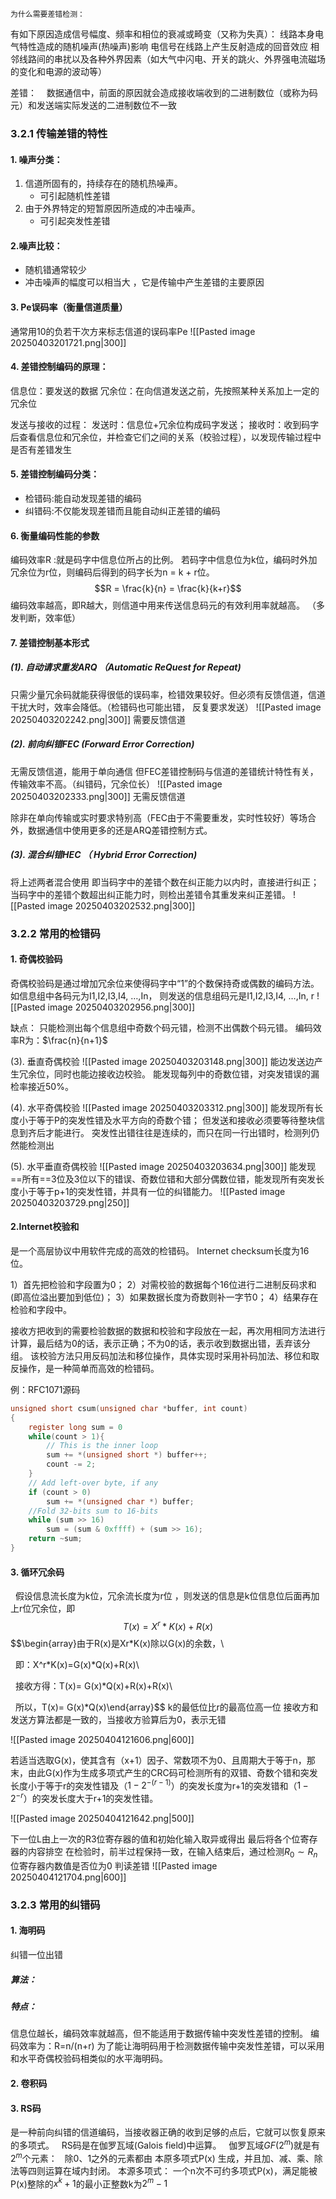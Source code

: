 	为什么需要差错检测：
有如下原因造成信号幅度、频率和相位的衰减或畸变（又称为失真）：
	线路本身电气特性造成的随机噪声(热噪声)影响
	电信号在线路上产生反射造成的回音效应
	相邻线路间的串扰以及各种外界因素（如大气中闪电、开关的跳火、外界强电流磁场的变化和电源的波动等）

差错：
   数据通信中，前面的原因就会造成接收端收到的二进制数位（或称为码元）和发送端实际发送的二进制数位不一致
### 3.2.1 传输差错的特性
#### 1. 噪声分类：
1. 信道所固有的，持续存在的随机热噪声。
	- 可引起随机性差错
2. 由于外界特定的短暂原因所造成的冲击噪声。
	- 可引起突发性差错

#### 2.噪声比较：
- 随机错通常较少
- 冲击噪声的幅度可以相当大 ，它是传输中产生差错的主要原因

#### 3. Pe误码率（衡量信道质量）
通常用10的负若干次方来标志信道的误码率Pe
![[Pasted image 20250403201721.png|300]]

#### 4. 差错控制编码的原理：
信息位：要发送的数据
冗余位：在向信道发送之前，先按照某种关系加上一定的冗余位

发送与接收的过程：
	发送时：信息位+冗余位构成码字发送；
	接收时：收到码字后查看信息位和冗余位，并检查它们之间的关系（校验过程），以发现传输过程中是否有差错发生

#### 5. 差错控制编码分类：
- 检错码:能自动发现差错的编码
- 纠错码:不仅能发现差错而且能自动纠正差错的编码

#### 6. 衡量编码性能的参数
编码效率R :就是码字中信息位所占的比例。
若码字中信息位为k位，编码时外加冗余位为r位，则编码后得到的码字长为n = k + r位。
$$R = \frac{k}{n} = \frac{k}{k+r}$$
编码效率越高，即R越大，则信道中用来传送信息码元的有效利用率就越高。
（多发判断，效率低）


#### 7. 差错控制基本形式
##### (1). 自动请求重发ARQ （Automatic ReQuest for Repeat)
只需少量冗余码就能获得很低的误码率，检错效果较好。但必须有反馈信道，信道干扰大时，效率会降低。（检错码也可能出错， 反复要求发送）
![[Pasted image 20250403202242.png|300]]
需要反馈信道

##### (2). 前向纠错FEC (Forward Error Correction)
无需反馈信道，能用于单向通信
但FEC差错控制码与信道的差错统计特性有关，传输效率不高。（纠错码，冗余位长）
![[Pasted image 20250403202333.png|300]]
无需反馈信道

除非在单向传输或实时要求特别高（FEC由于不需要重发，实时性较好）等场合外，数据通信中使用更多的还是ARQ差错控制方式。


##### (3). 混合纠错HEC （ Hybrid Error Correction)
将上述两者混合使用
即当码字中的差错个数在纠正能力以内时，直接进行纠正；
当码字中的差错个数超出纠正能力时，则检出差错令其重发来纠正差错。
![[Pasted image 20250403202532.png|300]]

### 3.2.2 常用的检错码
#### 1. 奇偶校验码
奇偶校验码是通过增加冗余位来使得码字中“1”的个数保持奇或偶数的编码方法。
如信息组中各码元为I1,I2,I3,I4, …,In，
则发送的信息组码元是I1,I2,I3,I4, …,In, r
![[Pasted image 20250403202956.png|300]]

缺点：
	只能检测出每个信息组中奇数个码元错，检测不出偶数个码元错。
编码效率R为：$\frac{n}{n+1}$

(3). 垂直奇偶校验
![[Pasted image 20250403203148.png|300]]
能边发送边产生冗余位，同时也能边接收边校验。
能发现每列中的奇数位错，对突发错误的漏检率接近50%。

(4). 水平奇偶校验
![[Pasted image 20250403203312.png|300]]
能发现所有长度小于等于P的突发性错及水平方向的奇数个错；
但发送和接收必须要等待整块信息到齐后才能进行。
突发性出错往往是连续的，而只在同一行出错时，检测列仍然能检测出

(5). 水平垂直奇偶校验
![[Pasted image 20250403203634.png|300]]
能发现==所有==3位及3位以下的错误、奇数位错和大部分偶数位错，能发现所有突发长度小于等于p+1的突发性错，并具有一位的纠错能力。
![[Pasted image 20250403203729.png|250]]


#### 2.Internet校验和
是一个高层协议中用软件完成的高效的检错码。
Internet checksum长度为16位。

1）首先把检验和字段置为0；
2）对需校验的数据每个16位进行二进制反码求和(即高位溢出要加到低位)；
3）如果数据长度为奇数则补一字节0；
4）结果存在检验和字段中。

接收方把收到的需要检验数据的数据和校验和字段放在一起，再次用相同方法进行计算，最后结为0的话，表示正确；不为0的话，表示收到数据出错，丢弃该分组。
该校验方法只用反码加法和移位操作，具体实现时采用补码加法、移位和取反操作，是一种简单而高效的检错码。

例：RFC1071源码
```c
unsigned short csum(unsigned char *buffer, int count)
{
	register long sum = 0
	while(count > 1){
		// This is the inner loop
		sum += *(unsigned short *) buffer++;
		count -= 2;
	}
	// Add left-over byte, if any
	if (count > 0)
		sum += *(unsigned char *) buffer;
	//Fold 32-bits sum to 16-bits	
	while (sum >> 16)
		sum = (sum & 0xffff) + (sum >> 16);
	return ~sum;
}
```
#### 3. 循环冗余码
  假设信息流长度为k位，冗余流长度为r位 ，则发送的信息是k位信息位后面再加上r位冗余位，即$$T(x)=X^r*K(x)+R(x)$$$$\begin{array}由于R(x)是Xr*K(x)除以G(x)的余数，\\

  即：X^r*K(x)=G(x)*Q(x)+R(x)\\

  接收方得：T(x)= G(x)*Q(x)+R(x)+R(x)\\

  所以，T(x)= G(x)*Q(x)\end{array}$$
k的最低位比r的最高位高一位
接收方和发送方算法都是一致的，当接收方验算后为0，表示无错

![[Pasted image 20250404121606.png|600]]

若适当选取G(x)，使其含有（x+1）因子、常数项不为0、且周期大于等于n，那末，由此G(x)作为生成多项式产生的CRC码可检测所有的双错、奇数个错和突发长度小于等于r的突发性错及（$1-2^{-(r-1)}$）的突发长度为r+1的突发错和（$1-2^{-r}$）的突发长度大于r+1的突发性错。

![[Pasted image 20250404121642.png|500]]

下一位L由上一次的R3位寄存器的值和初始化输入取异或得出
最后将各个位寄存器的内容排空
在检验时，前半过程保持一致，在输入结束后，通过检测$R_0 \sim R_n$位寄存器内数值是否位为0 判读差错
![[Pasted image 20250404121704.png|600]]

### 3.2.3 常用的纠错码

#### 1. 海明码
纠错一位出错
##### 算法：

##### 特点：
信息位越长，编码效率就越高，但不能适用于数据传输中突发性差错的控制。
编码效率为：R=n/(n+r)
为了能让海明码用于检测数据传输中突发性差错，可以采用和水平奇偶校验码相类似的水平海明码。

#### 2. 卷积码


#### 3. RS码
是一种前向纠错的信道编码，当接收器正确的收到足够的点后，它就可以恢复原来的多项式。
  RS码是在伽罗瓦域(Galois field)中运算。
  伽罗瓦域$GF(2^m)$就是有$2^m$个元素：
  除0、1之外的元素都由 本原多项式P(x) 生成，并且加、减、乘、除法等四则运算在域内封闭。
本源多项式：
一个n次不可约多项式P(x)，满足能被P(x)整除的$x^k +1$的最小正整数k为$2^m-1$